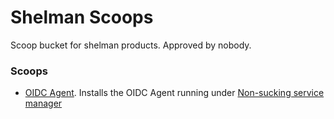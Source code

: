 # Shelman Scoops
Scoop bucket for shelman products. Approved by nobody.

### Scoops
- [OIDC Agent](https://github.com/shelmangroup/oidc-agent). Installs the OIDC Agent running under [Non-sucking service manager](https://nssm.cc/)